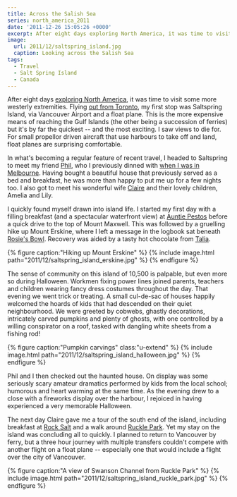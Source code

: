 ```yaml
---
title: Across the Salish Sea
series: north_america_2011
date: '2011-12-26 15:05:26 +0000'
excerpt: After eight days exploring North America, it was time to visit some of its more westerly extremities. Flying out from Toronto, my first stop was Saltspring Island, via Vancouver Airport and a float plane.
image:
  url: 2011/12/saltspring_island.jpg
  caption: Looking across the Salish Sea
tags:
  - Travel
  - Salt Spring Island
  - Canada
---
```

After eight days [exploring North America][1], it was time to visit some more westerly extremities. Flying [out from Toronto][2], my first stop was Saltspring Island, via Vancouver Airport and a float plane. This is the more expensive means of reaching the Gulf Islands (the other being a succession of ferries) but it's by far the quickest -- and the most exciting. I saw views to die for. For small propellor driven aircraft that use harbours to take off and land, float planes are surprising comfortable.

In what's becoming a regular feature of recent travel, I headed to Saltspring to meet my friend [Phil][3], who I previously dinned with [when I was in Melbourne][4]. Having bought a beautiful house that previously served as a bed and breakfast, he was more than happy to put me up for a few nights too. I also got to meet his wonderful wife [Claire][5] and their lovely children, Amelia and Lily.

I quickly found myself drawn into island life. I started my first day with a filling breakfast (and a spectacular waterfront view) at [Auntie Pestos][6] before a quick drive to the top of Mount Maxwell. This was followed by a gruelling hike up Mount Erskine, where I left a message in the logbook sat beneath [Rosie's Bowl][7]. Recovery was aided by a tasty hot chocolate from [Talia][8].

{% figure caption:"Hiking up Mount Erskine" %}
{% include image.html path="2011/12/saltspring_island_erskine.jpg" %}
{% endfigure %}

The sense of community on this island of 10,500 is palpable, but even more so during Halloween. Workmen fixing power lines joined parents, teachers and children wearing fancy dress costumes throughout the day. That evening we went trick or treating. A small cul-de-sac of houses happily welcomed the hoards of kids that had descended on their quiet neighbourhood. We were greeted by cobwebs, ghastly decorations, intricately carved pumpkins and plenty of ghosts, with one controlled by a willing conspirator on a roof, tasked with dangling white sheets from a fishing rod!

{% figure caption:"Pumpkin carvings" class:"u-extend" %}
{% include image.html path="2011/12/saltspring_island_halloween.jpg" %}
{% endfigure %}

Phil and I then checked out the haunted house. On display was some seriously scary amateur dramatics performed by kids from the local school; humorous and heart warming at the same time. As the evening drew to a close with a fireworks display over the harbour, I rejoiced in having experienced a very memorable Halloween.

The next day Claire gave me a tour of the south end of the island, including breakfast at [Rock Salt][9] and a walk around [Ruckle Park][10]. Yet my stay on the island was concluding all to quickly. I planned to return to Vancouver by ferry, but a three hour journey with multiple transfers couldn't compete with another flight on a float plane -- especially one that would include a flight over the city of Vancouver.

{% figure caption:"A view of Swanson Channel from Ruckle Park" %}
{% include image.html path="2011/12/saltspring_island_ruckle_park.jpg" %}
{% endfigure %}

[1]: /2011/12/north_america/
[2]: /2011/12/toronto/
[3]: http://philmccluskey.com/
[4]: /2010/01/melbourne/
[5]: http://loobylu.com/
[6]: http://auntiepestos.com/
[7]: http://rosiesbowl.wordpress.com/about/
[8]: http://cafetalia.ca/
[9]: http://rocksaltrestaurant.com/
[10]: http://env.gov.bc.ca/bcparks/explore/parkpgs/ruckle/
